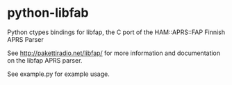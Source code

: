 python-libfab
=============

Python ctypes bindings for libfap, the C port of the HAM::APRS::FAP Finnish APRS Parser

See http://pakettiradio.net/libfap/ for more information and documentation on the libfap APRS parser.

See example.py for example usage.